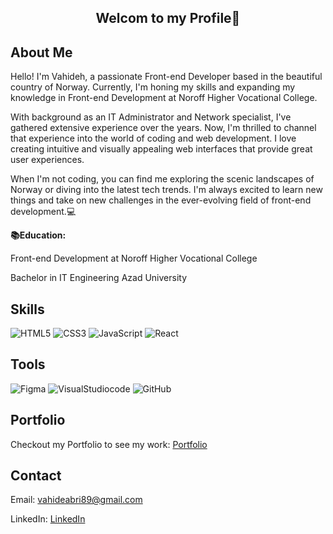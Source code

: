 <div align="center">
 
  ## Welcom to my Profile👋
</div>
 
## About Me

Hello! I'm Vahideh, a passionate Front-end Developer based in the beautiful country of Norway. Currently, I'm honing my skills and expanding my knowledge in Front-end Development at Noroff Higher Vocational College.

With background as an IT Administrator and Network specialist, I've gathered extensive experience over the years. Now, I'm thrilled to channel that experience into the world of coding and web development. I love creating intuitive and visually appealing web interfaces that provide great user experiences.

When I'm not coding, you can find me exploring the scenic landscapes of Norway or diving into the latest tech trends. I'm always excited to learn new things and take on new challenges in the ever-evolving field of front-end development.💻
 

 __📚Education:__
 
Front-end Development at Noroff Higher Vocational College

Bachelor in IT Engineering Azad University


<div>

## Skills

![HTML5](https://img.shields.io/badge/html5-%23E34F26.svg?style=for-the-badge&logo=html5&logoColor=white)
![CSS3](https://img.shields.io/badge/css3-%231572B6.svg?style=for-the-badge&logo=css3&logoColor=white)
![JavaScript](https://img.shields.io/badge/javascript-%23323330.svg?style=for-the-badge&logo=javascript&logoColor=%23F7DF1E)
![React](https://img.shields.io/badge/react-%230D4FCE.svg?style=for-the-badge&logo=react&logoColor=white)
  
</div> 

<div>

## Tools

![Figma](https://img.shields.io/badge/Figma-%23194FDB.svg?style=for-the-badge&logo=Figma&logoColor=white)
![VisualStudiocode](https://img.shields.io/badge/VisualStudiocode-%23323330.svg?style=for-the-badge&logo=VisualStudiocode&logoColor=%23194FDB)
![GitHub](https://img.shields.io/badge/github-%23DADDE0.svg?style=for-the-badge&logo=github&logoColor=black)

</div>

<div>

## Portfolio

Checkout my Portfolio to see my work:  [Portfolio](https://thriving-croissant-5fe3de.netlify.app/) 

## Contact

Email: [vahideabri89@gmail.com](vahideabri89@gmail.com)

LinkedIn: [LinkedIn](linkedin.com/in/vahideh-abrishami-53b206170)
















         






